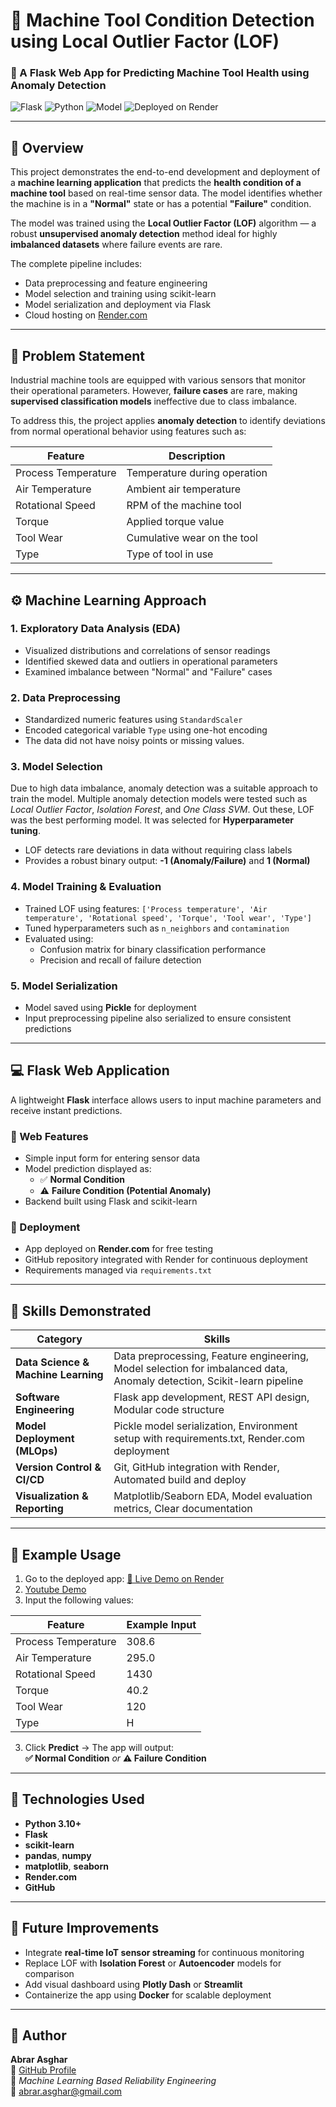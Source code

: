 # 🧠 Machine Tool Condition Detection using Local Outlier Factor (LOF)

### 🚀 A Flask Web App for Predicting Machine Tool Health using Anomaly Detection

![Flask](https://img.shields.io/badge/Framework-Flask-blue)
![Python](https://img.shields.io/badge/Language-Python-yellow)
![Model](https://img.shields.io/badge/Model-Local%20Outlier%20Factor-green)
![Deployed on Render](https://img.shields.io/badge/Deployed%20on-Render.com-purple)

---

## 📘 Overview

This project demonstrates the end-to-end development and deployment of a **machine learning application** that predicts the **health condition of a machine tool** based on real-time sensor data. The model identifies whether the machine is in a **"Normal"** state or has a potential **"Failure"** condition.

The model was trained using the **Local Outlier Factor (LOF)** algorithm — a robust **unsupervised anomaly detection** method ideal for highly **imbalanced datasets** where failure events are rare.

The complete pipeline includes:
- Data preprocessing and feature engineering  
- Model selection and training using scikit-learn  
- Model serialization and deployment via Flask  
- Cloud hosting on [Render.com](https://machinetoolfailuredetection.onrender.com/)

---

## 🧩 Problem Statement

Industrial machine tools are equipped with various sensors that monitor their operational parameters. However, **failure cases** are rare, making **supervised classification models** ineffective due to class imbalance.

To address this, the project applies **anomaly detection** to identify deviations from normal operational behavior using features such as:

| Feature | Description |
|----------|--------------|
| Process Temperature | Temperature during operation |
| Air Temperature | Ambient air temperature |
| Rotational Speed | RPM of the machine tool |
| Torque | Applied torque value |
| Tool Wear | Cumulative wear on the tool |
| Type | Type of tool in use |

---

## ⚙️ Machine Learning Approach

### 1. **Exploratory Data Analysis (EDA)**
- Visualized distributions and correlations of sensor readings  
- Identified skewed data and outliers in operational parameters  
- Examined imbalance between "Normal" and "Failure" cases  

### 2. **Data Preprocessing**
- Standardized numeric features using `StandardScaler`  
- Encoded categorical variable `Type` using one-hot encoding
- The data did not have noisy points or missing values.    

### 3. **Model Selection**
Due to high data imbalance, anomaly detection was a suitable approach to train the model.
Multiple anomaly detection models were tested such as *Local Outlier Factor*, *Isolation Forest*, and *One Class SVM*.
Out these, LOF was the best performing model. It was selected for **Hyperparameter tuning**.
- LOF detects rare deviations in data without requiring class labels  
- Provides a robust binary output: **-1 (Anomaly/Failure)** and **1 (Normal)**  

### 4. **Model Training & Evaluation**
- Trained LOF using features: `['Process temperature', 'Air temperature', 'Rotational speed', 'Torque', 'Tool wear', 'Type']`  
- Tuned hyperparameters such as `n_neighbors` and `contamination`  
- Evaluated using:
  - Confusion matrix for binary classification performance  
  - Precision and recall of failure detection  

### 5. **Model Serialization**
- Model saved using **Pickle** for deployment  
- Input preprocessing pipeline also serialized to ensure consistent predictions  

---

## 💻 Flask Web Application

A lightweight **Flask** interface allows users to input machine parameters and receive instant predictions.

### 🔹 Web Features
- Simple input form for entering sensor data  
- Model prediction displayed as:
  - ✅ **Normal Condition**
  - ⚠️ **Failure Condition (Potential Anomaly)**
- Backend built using Flask and scikit-learn  

### 🔹 Deployment
- App deployed on **Render.com** for free testing  
- GitHub repository integrated with Render for continuous deployment  
- Requirements managed via `requirements.txt`

---

## 🧠 Skills Demonstrated

| Category | Skills |
|-----------|--------|
| **Data Science & Machine Learning** | Data preprocessing, Feature engineering, Model selection for imbalanced data, Anomaly detection, Scikit-learn pipeline |
| **Software Engineering** | Flask app development, REST API design, Modular code structure |
| **Model Deployment (MLOps)** | Pickle model serialization, Environment setup with requirements.txt, Render.com deployment |
| **Version Control & CI/CD** | Git, GitHub integration with Render, Automated build and deploy |
| **Visualization & Reporting** | Matplotlib/Seaborn EDA, Model evaluation metrics, Clear documentation |

---

## 🧪 Example Usage

1. Go to the deployed app: [🔗 Live Demo on Render](https://machinetoolfailuredetection.onrender.com/)
2. [Youtube Demo](#)
3. Input the following values:

| Feature | Example Input |
|----------|----------------|
| Process Temperature | 308.6 |
| Air Temperature | 295.0 |
| Rotational Speed | 1430 |
| Torque | 40.2 |
| Tool Wear | 120 |
| Type | H |

3. Click **Predict** → The app will output:  
**✅ Normal Condition** *or* **⚠️ Failure Condition**

---

## 🧰 Technologies Used

- **Python 3.10+**  
- **Flask**  
- **scikit-learn**  
- **pandas**, **numpy**  
- **matplotlib**, **seaborn**  
- **Render.com**  
- **GitHub**

---

## 🧾 Future Improvements

- Integrate **real-time IoT sensor streaming** for continuous monitoring  
- Replace LOF with **Isolation Forest** or **Autoencoder** models for comparison  
- Add visual dashboard using **Plotly Dash** or **Streamlit**  
- Containerize the app using **Docker** for scalable deployment  

---

## 👤 Author

**Abrar Asghar**  
🔗 [GitHub Profile](https://github.com/abrar39)  
💼 *Machine Learning Based Reliability Engineering*  
📧 abrar.asghar@gmail.com

